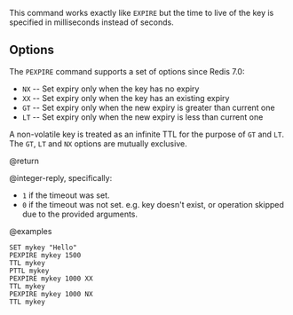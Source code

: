 This command works exactly like `EXPIRE` but the time to live of the key is
specified in milliseconds instead of seconds.

## Options

The `PEXPIRE` command supports a set of options since Redis 7.0:

* `NX` -- Set expiry only when the key has no expiry
* `XX` -- Set expiry only when the key has an existing expiry
* `GT` -- Set expiry only when the new expiry is greater than current one
* `LT` -- Set expiry only when the new expiry is less than current one

A non-volatile key is treated as an infinite TTL for the purpose of `GT` and `LT`.
The `GT`, `LT` and `NX` options are mutually exclusive.

@return

@integer-reply, specifically:

* `1` if the timeout was set.
* `0` if the timeout was not set. e.g. key doesn't exist, or operation skipped due to the provided arguments.

@examples

```cli
SET mykey "Hello"
PEXPIRE mykey 1500
TTL mykey
PTTL mykey
PEXPIRE mykey 1000 XX
TTL mykey
PEXPIRE mykey 1000 NX
TTL mykey
```
